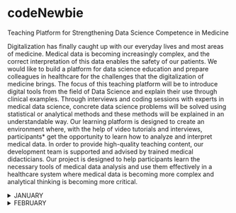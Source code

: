 # codeNewbie

Teaching Platform for Strengthening Data Science Competence in Medicine

Digitalization has finally caught up with our everyday lives and most areas of medicine. Medical data is becoming increasingly complex, and the correct interpretation of this data enables the safety of our patients. We would like to build a platform for data science education and prepare colleagues in healthcare for the challenges that the digitalization of medicine brings.
The focus of this teaching platform will be to introduce digital tools from the field of Data Science and explain their use through clinical examples. Through interviews and coding sessions with experts in medical data science, concrete data science problems will be solved using statistical or analytical methods and these methods will be explained in an understandable way. Our learning platform is designed to create an environment where, with the help of video tutorials and interviews, participants* get the opportunity to learn how to analyze and interpret medical data. In order to provide high-quality teaching content, our development team is supported and advised by trained medical didacticians.
Our project is designed to help participants learn the necessary tools of medical data analysis and use them effectively in a healthcare system where medical data is becoming more complex and analytical thinking is becoming more critical.


<details><summary>JANUARY</summary>
<p>

#### We can hide anything, even code!

```ruby
   puts "Hello World"
```

</p>
</details>


<details><summary>FEBRUARY</summary>
<p>

#### We can hide anything, even code!

```ruby
   puts "Hello World"
```

</p>
</details>
